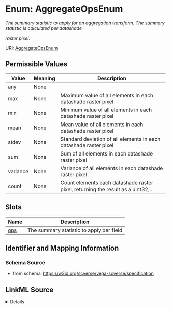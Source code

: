 # Enum: AggregateOpsEnum 




_The summary statistic to apply for an aggregation transform. The summary statistic is calculated per datashade_

_raster pixel._



URI: [AggregateOpsEnum](AggregateOpsEnum.md)

## Permissible Values

| Value | Meaning | Description |
| --- | --- | --- |
| any | None |  |
| max | None | Maximum value of all elements in each datashade raster pixel |
| min | None | Minimum value of all elements in each datashade raster pixel |
| mean | None | Mean value of all elements in each datashade raster pixel |
| stdev | None | Standard deviation of all elements in each datashade raster pixel |
| sum | None | Sum of all elements in each datashade raster pixel |
| variance | None | Variance of all elements in each datashade raster pixel |
| count | None | Count elements each datashade raster pixel, returning the result as a uint32,... |




## Slots

| Name | Description |
| ---  | --- |
| [ops](ops.md) | The summary statistic to apply per field |






## Identifier and Mapping Information







### Schema Source


* from schema: https://w3id.org/scverse/vega-scverse/specification






## LinkML Source

<details>
```yaml
name: AggregateOpsEnum
description: 'The summary statistic to apply for an aggregation transform. The summary
  statistic is calculated per datashade

  raster pixel.'
from_schema: https://w3id.org/scverse/vega-scverse/specification
rank: 1000
permissible_values:
  any:
    text: any
  max:
    text: max
    description: Maximum value of all elements in each datashade raster pixel.
  min:
    text: min
    description: Minimum value of all elements in each datashade raster pixel.
  mean:
    text: mean
    description: Mean value of all elements in each datashade raster pixel.
  stdev:
    text: stdev
    description: Standard deviation of all elements in each datashade raster pixel.
  sum:
    text: sum
    description: Sum of all elements in each datashade raster pixel
  variance:
    text: variance
    description: Variance of all elements in each datashade raster pixel.
  count:
    text: count
    description: "Count elements each datashade raster pixel, returning the result\
      \ as a uint32, or a float32 if using \nantialiasing."

```
</details>
